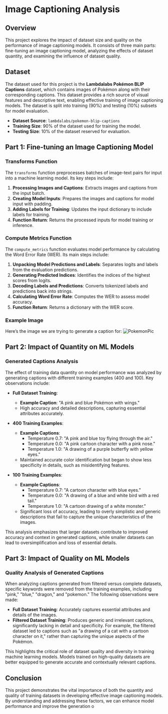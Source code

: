 # Image Captioning Analysis

## Overview

This project explores the impact of dataset size and quality on the performance of image captioning models. It consists of three main parts: fine-tuning an image captioning model, analyzing the effects of dataset quantity, and examining the influence of dataset quality.

## Dataset

The dataset used for this project is the **Lambdalabs Pokémon BLIP Captions** dataset, which contains images of Pokémon along with their corresponding captions. This dataset provides a rich source of visual features and descriptive text, enabling effective training of image captioning models. The dataset is split into training (90%) and testing (10%) subsets for model evaluation.

- **Dataset Source**: `lambdalabs/pokemon-blip-captions`
- **Training Size**: 90% of the dataset used for training the model.
- **Testing Size**: 10% of the dataset reserved for evaluation.

## Part 1: Fine-tuning an Image Captioning Model

### Transforms Function

The `transforms` function preprocesses batches of image-text pairs for input into a machine learning model. Its key steps include:

1. **Processing Images and Captions**: Extracts images and captions from the input batch.
2. **Creating Model Inputs**: Prepares the images and captions for model input with padding.
3. **Adding Labels for Training**: Updates the input dictionary to include labels for training.
4. **Function Return**: Returns the processed inputs for model training or inference.

### Compute Metrics Function

The `compute_metrics` function evaluates model performance by calculating the Word Error Rate (WER). Its main steps include:

1. **Unpacking Model Predictions and Labels**: Separates logits and labels from the evaluation predictions.
2. **Generating Predicted Indices**: Identifies the indices of the highest scores from logits.
3. **Decoding Labels and Predictions**: Converts tokenized labels and predictions back into strings.
4. **Calculating Word Error Rate**: Computes the WER to assess model accuracy.
5. **Function Return**: Returns a dictionary with the WER score.

### Example Image

Here’s the image we are trying to generate a caption for:
![PokemonPic](PokemonPic)


## Part 2: Impact of Quantity on ML Models

### Generated Captions Analysis

The effect of training data quantity on model performance was analyzed by generating captions with different training examples (400 and 100). Key observations include:

- **Full Dataset Training**: 
  - **Example Caption**: "A pink and blue Pokémon with wings."
  - High accuracy and detailed descriptions, capturing essential attributes accurately.

- **400 Training Examples**: 
  - **Example Captions**:
    - Temperature 0.7: "A pink and blue toy flying through the air."
    - Temperature 0.0: "A pink cartoon character with a pink nose."
    - Temperature 1.0: "A drawing of a purple butterfly with yellow eyes."
  - Maintained accurate color identification but began to show less specificity in details, such as misidentifying features.

- **100 Training Examples**: 
  - **Example Captions**:
    - Temperature 0.7: "A cartoon character with blue eyes."
    - Temperature 0.0: "A drawing of a blue and white bird with a red tail."
    - Temperature 1.0: "A cartoon drawing of a white monster."
  - Significant loss of accuracy, leading to overly simplistic and generic descriptions that fail to capture the unique characteristics of the images.

This analysis emphasizes that larger datasets contribute to improved accuracy and context in generated captions, while smaller datasets can lead to oversimplification and loss of essential details.


## Part 3: Impact of Quality on ML Models

### Quality Analysis of Generated Captions

When analyzing captions generated from filtered versus complete datasets, specific keywords were removed from the training examples, including "pink," "blue," "dragon," and "pokemon." The following observations were made:

- **Full Dataset Training**: Accurately captures essential attributes and details of the images.
- **Filtered Dataset Training**: Produces generic and irrelevant captions, significantly lacking in detail and specificity. For example, the filtered dataset led to captions such as "a drawing of a cat with a cartoon character on it," rather than capturing the unique aspects of the Pokémon.

This highlights the critical role of dataset quality and diversity in training machine learning models. Models trained on high-quality datasets are better equipped to generate accurate and contextually relevant captions.

## Conclusion

This project demonstrates the vital importance of both the quantity and quality of training datasets in developing effective image captioning models. By understanding and addressing these factors, we can enhance model performance and improve the generation o
